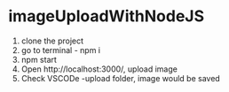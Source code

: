 # imageUploadWithNodeJS

1. clone the project
2. go to terminal - npm i
3. npm start
4. Open http://localhost:3000/, upload image
5. Check VSCODe -upload folder, image would be saved
